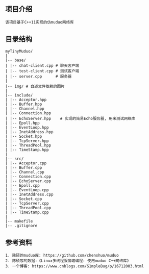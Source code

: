## 项目介绍

    该项目基于C++11实现的仿muduo网络库

## 目录结构

```shell
myTinyMuduo/
|
|-- base/
| |-- chat-client.cpp # 聊天客户端
| |-- test-client.cpp # 测试客户端
| |-- server.cpp      # 服务器
|
|-- img/ # 自述文件依赖的图片
|
|-- include/
| |-- Acceptor.hpp
| |-- Buffer.hpp
| |-- Channel.hpp
| |-- Connection.hpp
| |-- EchoServer.hpp    # 实现的简易Echo服务器, 用来测试网络库
| |-- Epoll.hpp
| |-- EventLoop.hpp
| |-- InetAddress.hpp
| |-- Socket.hpp
| |-- TcpServer.hpp
| |-- ThreadPool.hpp
| |-- TimeStamp.hpp
|
|-- src/
| |-- Acceptor.cpp
| |-- Buffer.cpp
| |-- Channel.cpp
| |-- Connection.cpp
| |-- EchoServer.cpp
| |-- Epoll.cpp
| |-- EventLoop.cpp
| |-- InetAddress.cpp
| |-- Socket.cpp
| |-- TcpServer.cpp
| |-- ThreadPool.cpp
| |-- TimeStamp.cpp
|
|-- makefile
|-- .gitignore
```
## 参考资料
    1. 陈硕的muduo库: https://github.com/chenshuo/muduo
    2. 陈硕写的数据:《Linux多线程服务端编程: 使用muduo C++网络库》
    3. 一个博客: https://www.cnblogs.com/S1mpleBug/p/16712003.html